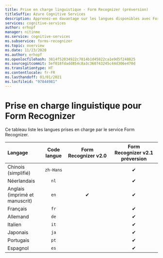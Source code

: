 ```yaml
---
title: Prise en charge linguistique - Form Recognizer (préversion)
titleSuffix: Azure Cognitive Services
description: Apprenez-en davantage sur les langues disponibles avec Form Recognizer.
services: cognitive-services
author: erhopf
manager: nitinme
ms.service: cognitive-services
ms.subservice: forms-recognizer
ms.topic: overview
ms.date: 11/23/2020
ms.author: erhopf
ms.openlocfilehash: 3814f52034922c7814b1d45822ca1e9d5f248825
ms.sourcegitcommit: 5ef018fdadd854c8a3c360743245c44d306e470d
ms.translationtype: HT
ms.contentlocale: fr-FR
ms.lasthandoff: 01/01/2021
ms.locfileid: "97844981"
---
```

# <a name="language-support-for-form-recognizer"></a>Prise en charge linguistique pour Form Recognizer

Ce tableau liste les langues prises en charge par le service Form Recognizer.


|Langage| Code langue | Form Recognizer v2.0 | Form Recognizer v2.1 préversion|
|:-----|:----:|:-----:|:---:|
|Chinois (simplifié) | `zh-Hans`| | ✔ |
|Néerlandais | `nl` | | ✔ |
|Anglais (imprimé et manuscrit) | `en` | ✔ | ✔|
|Français | `fr` | | ✔ |
|Allemand | `de` | | ✔ |
|Italien | `it` | | ✔ |
|Japonais | `ja` |  | ✔|
|Portugais | `pt` | | ✔ |
|Espagnol | `es` | | ✔ |
